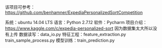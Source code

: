 该项目可参考：https://github.com/benhamner/ExpediaPersonalizedSortCompetition

系统：ubuntu 14.04 LTS
语言：Python 2.7.12
软件：Pycharm
项目介绍：https://www.kaggle.com/c/expedia-personalized-sort
因为数据集太大所以没有上传
数据读写：data_io.py
特征工程：feature_extraction.py
	train_sample_process.py
模型训练：train_prediction.py

